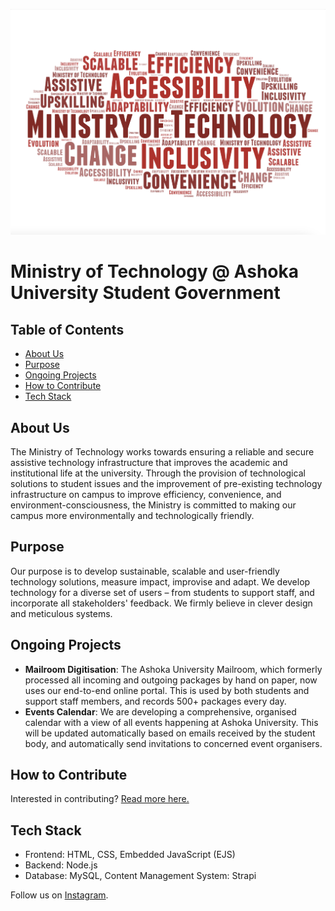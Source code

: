 ![Cover Image](../cover-image.png)
# Ministry of Technology @ Ashoka University Student Government

## Table of Contents
- [About Us](#about-us)
- [Purpose](#purpose)
- [Ongoing Projects](#ongoing-projects)
- [How to Contribute](#how-to-contribute)
- [Tech Stack](#tech-stack)

## About Us
The Ministry of Technology works towards ensuring a reliable and secure assistive technology infrastructure that improves the academic and institutional life at the university. Through the provision of technological solutions to student issues and the improvement of pre-existing technology infrastructure on campus to improve efficiency, convenience, and environment-consciousness, the Ministry is committed to making our campus more environmentally and technologically friendly.

## Purpose
Our purpose is to develop sustainable, scalable and user-friendly technology solutions, measure impact, improvise and adapt. We develop technology for a diverse set of users – from students to support staff, and incorporate all stakeholders' feedback. We firmly believe in clever design and meticulous systems.

## Ongoing Projects
- **Mailroom Digitisation**: The Ashoka University Mailroom, which formerly processed all incoming and outgoing packages by hand on paper, now uses our end-to-end online portal. This is used by both students and support staff members, and records 500+ packages every day.
- **Events Calendar**: We are developing a comprehensive, organised calendar with a view of all events happening at Ashoka University. This will be updated automatically based on emails received by the student body, and automatically send invitations to concerned event organisers. 

## How to Contribute
Interested in contributing? [Read more here.](../CONTRIBUTING.md)

## Tech Stack
- Frontend: HTML, CSS, Embedded JavaScript (EJS)
- Backend: Node.js
- Database: MySQL, Content Management System: Strapi

Follow us on [Instagram](https://www.instagram.com/techministry.ashoka/).


